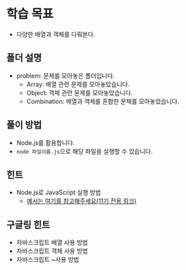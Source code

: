 # 학습 목표

- 다양한 배열과 객체를 다뤄본다.

## 폴더 설명

- problem: 문제를 모아놓은 폴더입니다.
  - Array: 배열 관련 문제를 모아놓았습니다.
  - Object: 객체 관련 문제를 모아놓았습니다.
  - Combination: 배열과 객체를 혼합한 문제를 모아놓았습니다.

## 풀이 방법

- Node.js를 활용합니다.
- `node 파일이름.js`으로 해당 파일을 실행할 수 있습니다.

## 힌트

- Node.js로 JavaScript 실행 방법
  - [예시는 여기를 참고해주세요(11기 전용 링크)](https://www.notion.so/likelion-11th/1b77cf969f284f18bbd1bc0cc8d13a6e)

## 구글링 힌트

- 자바스크립트 배열 사용 방법
- 자바스크립트 객체 사용 방법
- 자바스크립트 ~사용 방법
